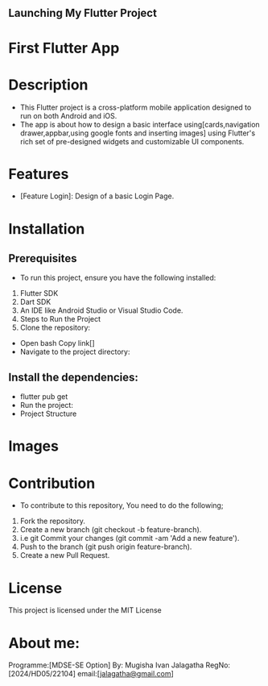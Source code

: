 ## Launching My Flutter Project
# First Flutter App

# Description
- This Flutter project is a cross-platform mobile application designed to run on both Android and iOS.
- The app is about how to design a basic interface using[cards,navigation drawer,appbar,using google fonts and inserting images] using Flutter's rich set of pre-designed widgets and customizable UI components.

# Features
- [Feature Login]: Design of a basic Login Page.

# Installation
## Prerequisites
- To run this project, ensure you have the following installed:

1. Flutter SDK
2. Dart SDK
3. An IDE like Android Studio or Visual Studio Code.
4. Steps to Run the Project
5. Clone the repository:

- Open bash
  Copy link[]
- Navigate to the project directory:


## Install the dependencies:


- flutter pub get
- Run the project:
- Project Structure
# Images


# Contribution
- To contribute to this repository, You need to do the following;

1. Fork the repository.
2. Create a new branch (git checkout -b feature-branch).
3. i.e git Commit  your changes (git commit -am 'Add a new feature').
4.  Push to the branch (git push origin feature-branch).
5. Create a new Pull Request.
# License
This project is licensed under the MIT License
# About me:
Programme:[MDSE-SE Option]
By: Mugisha Ivan Jalagatha
RegNo:[2024/HD05/22104]
email:[jalagatha@gmail.com]
